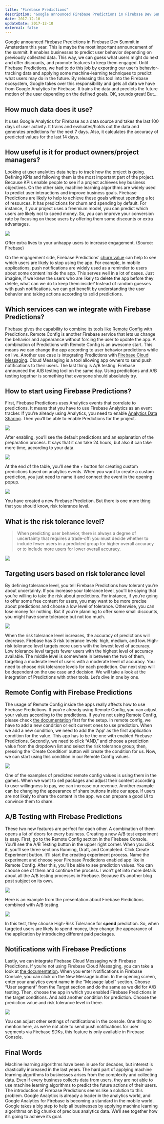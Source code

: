 ```yaml
---
title: "Firebase Predictions"
description: "Google announced Firebase Predictions in Firebase Dev Summit in Amsterdam this year."
date: 2017-12-10
updateDate: 2017-12-10
external: false
---
```


Google announced Firebase Predictions in Firebase Dev Summit in Amsterdam this year. This is maybe the most important announcement of the summit. It enables businesses to predict user behavior depending on previously collected data. This way, we can guess what users might do next and offer discounts, and promote features to keep them engaged. Until Firebase Predictions, we had to do this job by exporting our user’s behavior-tracking data and applying some machine-learning techniques to predict what users may do in the future. By releasing this tool into the Firebase ecosystem, Google takes over this responsibility and gets all data we have from Google Analytics for Firebase. It trains the data and predicts the future motion of the user depending on the defined goals. OK, sounds great! But…

## How much data does it use?

It uses Google Analytics for Firebase as a data source and takes the last 100 days of user activity. It trains and evaluates/holds out the data and generates predictions for the next 7 days. Also, it calculates the accuracy of predicted values for the last 14 days.

## How useful is it for product owners/project managers?

Looking at user analytics data helps to track how the project is going. Defining KPIs and following them is the most important part of the project. Because KPIs enable people to see if a project achieves key business objectives. On the other side, machine learning algorithms are widely used to predict user interactions and improve business goals. Firebase Predictions are likely to help to achieve these goals without spending a lot of resources. It has predictions for churn and spending by default. For instance, if your project uses a freemium model, you can predict which users are likely not to spend money. So, you can improve your conversion rate by focusing on these users by offering them some discounts or extra advantages.

![](/images/content/posts/firebase/8e7bad6a-2a73-4bd6-ab8f-60eb22abf849_1920x1080.png)

Offer extra lives to your unhappy users to increase engagement. (Source: Firebase)

On the engagement side, Firebase Predictions’ [churn value](https://www.wikiwand.com/en/Churn_rate) can help to see which users are likely to stop using the app. For example, in mobile applications, push notifications are widely used as a reminder to users about some content inside the app. This serves well in a lot of cases. Just imagine, if we knew the users who are likely to delete the app before they delete, what can we do to keep them inside? Instead of random guesses with push notifications, we can get benefit by understanding the user behavior and taking actions according to solid predictions.

## Which services can we integrate with Firebase Predictions?

Firebase gives the capability to combine its tools like [Remote Config](https://firebase.google.com/docs/remote-config/) with Predictions. Remote Config is another Firebase service that lets us change the behavior and appearance without forcing the user to update the app. A combination of Predictions with Remote Config is an awesome start. This means we can change the app according to user behavior predictions while on live. Another use case is integrating Predictions with [Firebase Cloud Messaging](https://firebase.google.com/docs/cloud-messaging/). Cloud Messaging is a tool allowing app owners to send push notifications to their users. The last thing is A/B testing. Firebase announced the A/B testing tool on the same day. Using predictions and A/B testing together is something that everyone should absolutely try.

## How to start using Firebase Predictions?

First, Firebase Predictions uses Analytics events that correlate to predictions. It means that you have to use Firebase Analytics as an event tracker. If you’re already using Analytics, you need to enable [Analytics Data Sharing](https://support.google.com/firebase/answer/6383877#manage). Then you’ll be able to enable Predictions for the project.

![](/images/content/posts/firebase/33f7969e-abdd-4f77-9792-10b7f865da88_1578x638.webp)

After enabling, you’ll see the default predictions and an explanation of the preparation process. It says that it can take 24 hours, but also it can take more time, according to your data.

![](/images/content/posts/firebase/3c476ce8-8ce2-4bda-8241-247bef8ab692_1327x898.webp)

At the end of the table, you’ll see the + button for creating custom predictions based on analytics events. When you want to create a custom prediction, you just need to name it and connect the event in the opening popup.

![](/images/content/posts/firebase/7660d2b8-5620-4718-ae49-c54241265a5b_583x519.webp)

You have created a new Firebase Prediction. But there is one more thing that you should know, risk tolerance level.

## What is the risk tolerance level?

> When predicting user behavior, there is always a degree of uncertainty that requires a trade-off: you must decide whether to include fewer users in a predicted group for higher overall accuracy or to include more users for lower overall accuracy.

![](/images/content/posts/firebase/b8c98d0d-809b-40d3-b39d-838d2412e3b3_650x884.webp)

## Targeting users based on risk tolerance level

By defining tolerance level, you tell Firebase Predictions how tolerant you’re about uncertainty. If you increase your tolerance level, you’ll be saying that you’re willing to take the risk about predictions. For instance, if you’re going to offer some free content for users, you may want to be more precise about predictions and choose a low level of tolerance. Otherwise, you can lose money for nothing. But if you’re planning to offer some small discounts, you might have some tolerance but not too much.

![](/images/content/posts/firebase/b1dbb5bd-e232-495d-9cb2-b0f37b71ff22_768x449.webp)

When the risk tolerance level increases, the accuracy of predictions will decrease. Firebase has 3 risk tolerance levels: high, medium, and low. High-risk tolerance level targets more users with the lowest level of accuracy. Low tolerance level targets fewer users with the highest level of accuracy available. The middle level is somewhere in between the two of them, targeting a moderate level of users with a moderate level of accuracy. You need to choose risk tolerance levels for each prediction. Our next step will be dependent on the use case and decision. We will take a look at the integration of Predictions with other tools. Let’s dive in one by one.

## Remote Config with Firebase Predictions

The usage of Remote Config inside the apps really affects how to use Firebase Predictions. If you’re already using Remote Config, you can adjust your values according to the predictions. If you’re not using Remote Config, please check [the documentation](https://firebase.google.com/docs/remote-config/) first for the setup. In remote config, we have to add a new condition or edit current ones to use prediction. When we add a new condition, we need to add the ‘App’ as the first application condition for the value. This app has to be the one with enabled Firebase Predictions. Secondly, we need to click “AND,” and choose a prediction value from the dropdown list and select the risk tolerance group; then, pressing the ‘Create Condition’ button will create the condition for us. Now, we can start using this condition in our Remote Config values.

![](/images/content/posts/firebase/27ca433d-5084-49e1-b63b-b26a26d8d3a7_1384x696.webp)

One of the examples of predicted remote config values is using them in the games. When we want to sell packages and adjust their content according to user willingness to pay, we can increase our revenue. Another example can be changing the appearance of share buttons inside our apps. If users are not likely to share the content in the app, we can prepare a good UI to convince them to share.

## A/B Testing with Firebase Predictions

These two new features are perfect for each other. A combination of them opens a lot of doors for every business. Creating a new A/B test experiment is easy. First, go to the Remote Config section in the Firebase Console. You’ll see the A/B Testing button in the upper right corner. When you click it, you’ll see three sections Running, Draft, and Completed. Click Create Experiment button. It’ll start the creating experiment process. Name the experiment and choose your Firebase Predictions enabled app like in Remote Config. After this, you’ll be able to see prediction values. You can choose one of them and continue the process. I won’t get into more details about all the A/B testing processes in Firebase. Because it’s another blog post subject on its own.

![](/images/content/posts/firebase/65808e33-830f-4775-a732-6af28afbac6f_1384x1156.webp)

Here is an example from the presentation about Firebase Predictions combined with A/B testing.

![](/images/content/posts/firebase/db6cba70-852a-4799-bb91-612504d765e1_2000x1095.webp)

In this test, they choose High-Risk Tolerance for **spend** prediction. So, when targeted users are likely to spend money, they change the appearance of the application by introducing different paid packages.

## Notifications with Firebase Predictions

Lastly, we can integrate Firebase Cloud Messaging with Firebase Predictions. If you’re not using Firebase Cloud Messaging, you can take a look at [the documentation](https://firebase.google.com/docs/cloud-messaging/). When you enter Notifications in Firebase Console, you can click on the New Message button. In the opening screen, enter your analytics event name in the “Message label” section. Choose “User segment” from the Target section and do the same as we did for A/B testing. Then, choose the app in which you enabled Firebase Predictions in the target conditions. And add another condition for prediction. Choose the prediction value and risk tolerance level in there.

![](/images/content/posts/firebase/notifications-with-firebase-predictions.png)

You can adjust other settings of notifications in the console. One thing to mention here, as we’re not able to send push notifications for user segments via Firebase SDKs, this feature is only available in Firebase Console.

## Final Words

Machine learning algorithms have been in use for decades, but interest is drastically increased in the last years. The hard part of applying machine learning algorithms to businesses arises from the complexity and collecting data. Even if every business collects data from users, they are not able to use machine learning algorithms to predict the future actions of their users. The introduction of Firebase Predictions seems like a solution to this problem. Google Analytics is already a leader in the analytics world, and Google Analytics for Firebase is becoming a standard in the mobile world. Google takes a big step to help all businesses by applying machine learning algorithms on big chunks of precious analytics data. We’ll see together how it’s going to achieve its goal.